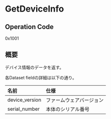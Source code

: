 # GetDeviceInfo

## Operation Code

0x1001

## 概要

デバイス情報のデータを返す。

各Dataset fieldの詳細は以下の通り。

| 名前 | 仕様 |
|:---|:---|
| device_version | ファームウェアバージョン |
| serial_number | 本体のシリアル番号 |

